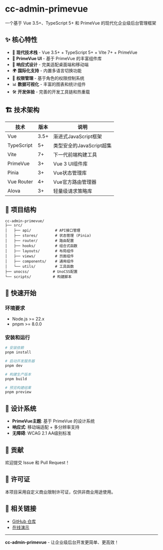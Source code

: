 <!--
  @copyright Copyright (c) 2025 chichuang
  @license 自定义商业限制许可证
  @description cc-admin-primevue 企业级后台管理框架 - 项目说明文档

  本文件受版权保护，商业使用需要授权。
  联系方式: https://github.com/ichichuang/cc-admin-homepage/issues

  This file is protected by copyright. Commercial use requires authorization.
  Contact: https://github.com/ichichuang/cc-admin-homepage/issues
-->

# cc-admin-primevue

一个基于 Vue 3.5+、TypeScript 5+ 和 PrimeVue 的现代化企业级后台管理框架

## ✨ 核心特性

- 🚀 **现代技术栈** - Vue 3.5+ + TypeScript 5+ + Vite 7+ + PrimeVue
- 🎨 **PrimeVue UI** - 基于 PrimeVue 的丰富组件库
- 📱 **响应式设计** - 完美适配桌面端和移动端
- 🌍 **国际化支持** - 内置多语言切换功能
- 🔐 **权限管理** - 基于角色的权限控制系统
- 📊 **数据可视化** - 丰富的图表和统计组件
- 🛠️ **开发体验** - 完善的开发工具链和热重载

## 🏗️ 技术架构

| 技术       | 版本 | 说明                     |
| ---------- | ---- | ------------------------ |
| Vue        | 3.5+ | 渐进式JavaScript框架     |
| TypeScript | 5+   | 类型安全的JavaScript超集 |
| Vite       | 7+   | 下一代前端构建工具       |
| PrimeVue   | 3+   | Vue 3 UI组件库           |
| Pinia      | 3+   | Vue状态管理库            |
| Vue Router | 4+   | Vue官方路由管理器        |
| Alova      | 3+   | 轻量级请求策略库         |

## 📁 项目结构

```
cc-admin-primevue/
├── src/
│   ├── api/           # API接口管理
│   ├── stores/        # 状态管理 (Pinia)
│   ├── router/        # 路由配置
│   ├── hooks/         # 组合式函数
│   ├── layouts/       # 布局组件
│   ├── views/         # 页面组件
│   ├── components/    # 通用组件
│   └── utils/         # 工具函数
├── unocss/           # UnoCSS配置
└── scripts/          # 构建脚本
```

## 🚀 快速开始

### 环境要求

- Node.js >= 22.x
- pnpm >= 8.0.0

### 安装和运行

```bash
# 安装依赖
pnpm install

# 启动开发服务器
pnpm dev

# 构建生产版本
pnpm build

# 预览构建结果
pnpm preview
```

## 🎨 设计系统

- **PrimeVue主题**: 基于 PrimeVue 的设计系统
- **响应式**: 移动端适配 + 多分辨率支持
- **无障碍**: WCAG 2.1 AA级别标准

## 🤝 贡献

欢迎提交 Issue 和 Pull Request！

## 📄 许可证

本项目采用自定义商业限制许可证，仅供非商业用途使用。

## 🔗 相关链接

- [GitHub 仓库](https://github.com/ichichuang/cc-admin-homepage)
- [在线演示](https://www.cc-admin.wzdxcc.cloudns.org)

---

**cc-admin-primevue** - 让企业级后台开发更简单、更高效！
